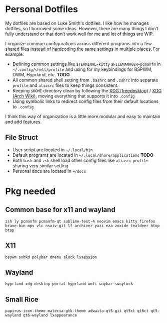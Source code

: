 # Personal Dotfiles

My dotfiles are based on Luke Smith's dotfiles. I like how he manages dotfiles, so I borrowed some ideas. However, there are many things I don’t fully understand or that don’t work well for me and lot of things are WIP.

I organize common configurations across different programs into a few shared files instead of hardcoding the same settings in multiple places. For example:

- Defining common settings like `$TERMINAL=kitty` `$FILEMANAGER=pcmanfm` in `~/.config/shell/profile` and using for my keybindings for BSPWM, DWM, Hyprland, etc. **TODO**
- All common shared shell setting from `.bashrc` and `.zshrc` into separate `profile` and `aliasrc` files to keep things consistent.
- Keeping `$HOME` directory clean by following the [XDG (freedesktop)](https://specifications.freedesktop.org/basedir-spec/basedir-spec-latest.html) / [XDG (Arch Wiki)](https://wiki.archlinux.org/title/XDG_Base_Directory), moving everything that supports it into `.config`
- Using symbolic links to redirect config files from their default locations to `.config`

I think this way of organization is a little more modular and easy to maintain and add features.

## File Struct

- User script are located in `~/.local/bin`
- Default programs are located in `~/.local/share/applications` **TODO**
- Both `bash` and `zsh` shell load other config files like `aliasrc` `profile` sharing very similar setting
- Personal docs are located in `~/docs`

# Pkg needed

## Common base for x11 and wayland

```
zsh ly pcmanfm pcmanfm-qt sublime-text-4 neovim emacs kitty firefox brave-bin mpv vlc nsxiv-git lf archiver yazi eza zoxide tealdeer htop btop
```

## X11

```
bspwm sxhkd polybar dmenu slock lxsession
```

## Wayland

```
hyprland xdg-desktop-portal-hyprland wofi waybar swaylock
```

## Small Rice

```
papirus-icon-theme materia-gtk-theme adwaita-qt5-git qt5ct qt6ct qt5-wayland qt6-wayland lxappearance
```
